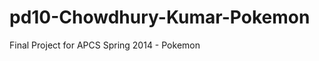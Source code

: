 pd10-Chowdhury-Kumar-Pokemon
============================

Final Project for APCS Spring 2014 - Pokemon
